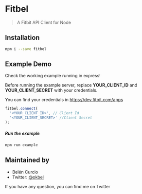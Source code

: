 # Fitbel
> A Fitbit API Client for Node

## Installation

```sh
npm i --save fitbel
```

##  Example Demo
Check the working example running in express!

Before running the example server, replace
**YOUR_CLIENT_ID** and **YOUR_CLIENT_SECRET** with your credentials.

You can find your credentials in https://dev.fitbit.com/apps

```js
fitbel.connect(
  '<YOUR_CLIENT_ID>', // Client Id
  '<YOUR_CLIENT_SECRET>' //Client Secret
);
```

##### Run the example

```sh
npm run example
```

## Maintained by
- Belén Curcio
- Twitter: [@okbel](http://twitter.com/okbel)

If you have any question, you can find me on Twitter
